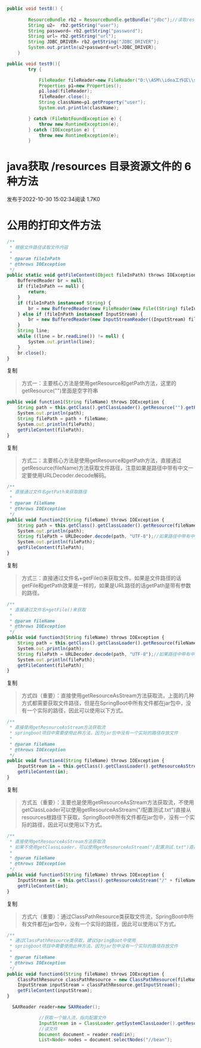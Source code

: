 ```java
public void test8() {
        
        ResourceBundle rb2 = ResourceBundle.getBundle("jdbc");//读取resources/jdbc
        String u2=  rb2.getString("user");
        String password= rb2.getString("password");
        String url= rb2.getString("url");
        String JDBC_DRIVER= rb2.getString("JDBC_DRIVER");
        System.out.println(u2+password+url+JDBC_DRIVER);
    }
```

```java
public void test9(){
        try {

            FileReader fileReader=new FileReader("D:\\ASM\\idea工作区\\spring6\\spring6-001-revelation\\src\\main\\resources\\jdbc.properties");//这个方法只能搞绝对路径
            Properties p1=new Properties();
            p1.load(fileReader);
            fileReader.close();
            String className=p1.getProperty("user");
            System.out.println(className);

        } catch (FileNotFoundException e) {
            throw new RuntimeException(e);
        } catch (IOException e) {
            throw new RuntimeException(e);
        }
```

# java获取 /resources 目录资源文件的 6 种方法

发布于2022-10-30 15:02:34阅读 1.7K0

# 公用的打印文件方法



```javascript
/**
 * 根据文件路径读取文件内容
 *
 * @param fileInPath
 * @throws IOException
 */
public static void getFileContent(Object fileInPath) throws IOException {
    BufferedReader br = null;
    if (fileInPath == null) {
        return;
    }
    if (fileInPath instanceof String) {
        br = new BufferedReader(new FileReader(new File((String) fileInPath)));
    } else if (fileInPath instanceof InputStream) {
        br = new BufferedReader(new InputStreamReader((InputStream) fileInPath));
    }
    String line;
    while ((line = br.readLine()) != null) {
        System.out.println(line);
    }
    br.close();
}
```

复制

>   方式一：主要核心方法是使用getResource和getPath方法，这里的getResource("")里面是空字符串

```javascript
public void function1(String fileName) throws IOException {
    String path = this.getClass().getClassLoader().getResource("").getPath();//注意getResource("")里面是空字符串
    System.out.println(path);
    String filePath = path + fileName;
    System.out.println(filePath);
    getFileContent(filePath);
}
```

复制

>   方式二：主要核心方法是使用getResource和getPath方法，直接通过getResource(fileName)方法获取文件路径，注意如果是路径中带有中文一定要使用URLDecoder.decode解码。

```javascript
/**
 * 直接通过文件名getPath来获取路径
 *
 * @param fileName
 * @throws IOException
 */
public void function2(String fileName) throws IOException {
    String path = this.getClass().getClassLoader().getResource(fileName).getPath();//注意getResource("")里面是空字符串
    System.out.println(path);
    String filePath = URLDecoder.decode(path, "UTF-8");//如果路径中带有中文会被URLEncoder,因此这里需要解码
    System.out.println(filePath);
    getFileContent(filePath);
}
```

复制

>   方式三：直接通过文件名+getFile()来获取文件。如果是文件路径的话getFile和getPath效果是一样的，如果是URL路径的话getPath是带有参数的路径。

```javascript
/**
 * 直接通过文件名+getFile()来获取
 *
 * @param fileName
 * @throws IOException
 */
public void function3(String fileName) throws IOException {
    String path = this.getClass().getClassLoader().getResource(fileName).getFile();//注意getResource("")里面是空字符串
    System.out.println(path);
    String filePath = URLDecoder.decode(path, "UTF-8");//如果路径中带有中文会被URLEncoder,因此这里需要解码
    System.out.println(filePath);
    getFileContent(filePath);
}
```

复制

>   方式四（重要）：直接使用getResourceAsStream方法获取流，上面的几种方式都需要获取文件路径，但是在SpringBoot中所有文件都在jar包中，没有一个实际的路径，因此可以使用以下方式。

```javascript
/**
 * 直接使用getResourceAsStream方法获取流
 * springboot项目中需要使用此种方法，因为jar包中没有一个实际的路径存放文件
 *
 * @param fileName
 * @throws IOException
 */
public void function4(String fileName) throws IOException {
    InputStream in = this.getClass().getClassLoader().getResourceAsStream(fileName);
    getFileContent(in);
}
```

复制

>   方式五（重要）：主要也是使用getResourceAsStream方法获取流，不使用getClassLoader可以使用getResourceAsStream("/配置测试.txt")直接从resources根路径下获取，SpringBoot中所有文件都在jar包中，没有一个实际的路径，因此可以使用以下方式。

```javascript
/**
 * 直接使用getResourceAsStream方法获取流
 * 如果不使用getClassLoader，可以使用getResourceAsStream("/配置测试.txt")直接从resources根路径下获取
 *
 * @param fileName
 * @throws IOException
 */
public void function5(String fileName) throws IOException {
    InputStream in = this.getClass().getResourceAsStream("/" + fileName);
    getFileContent(in);
}
```

复制

>   方式六（重要）：通过ClassPathResource类获取文件流，SpringBoot中所有文件都在jar包中，没有一个实际的路径，因此可以使用以下方式。

```javascript
/**
 * 通过ClassPathResource类获取，建议SpringBoot中使用
 * springboot项目中需要使用此种方法，因为jar包中没有一个实际的路径存放文件
 *
 * @param fileName
 * @throws IOException
 */
public void function6(String fileName) throws IOException {
    ClassPathResource classPathResource = new ClassPathResource(fileName);
    InputStream inputStream = classPathResource.getInputStream();
    getFileContent(inputStream);
}
```

```java
  SAXReader reader=new SAXReader();

            //获取一个输入流，指向配置文件
            InputStream in = ClassLoader.getSystemClassLoader().getResourceAsStream(configLocation);
            //读文件
            Document document = reader.read(in);
            List<Node> nodes = document.selectNodes("//bean");
```

